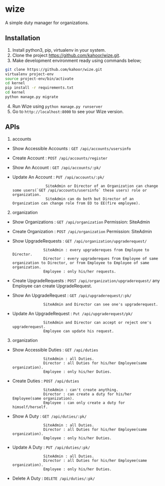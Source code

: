# wize
A simple duty manager for organizations.

## Installation
1. Install python3, pip, virtualenv in your system.
2. Clone the project https://github.com/kahoor/wize.git.
3. Make development environment ready using commands below;

```bash
git clone https://github.com/kahoor/wize.git
virtualenv project-env
source project-env/bin/activate
cd kernel
pip install -r requirements.txt
cd kernel
python manage.py migrate
```
4. Run Wize using ```python manage.py runserver```
5. Go to ```http://localhost:8000``` to see your Wize version.


## APIs

1. accounts

* Show Accessible Accounts : `GET /api/accounts/usersinfo`
* Create Account : `POST /api/accounts/register`
* Show An Account : `GET /api/accounts/:pk/`
* Update An Account : `PUT /api/accounts/:pk/` 

                     SiteAdmin or Director of an Organization can change some users(`GET /api/accounts/usersinfo` these users) role or organization.
                     SiteAdmin can do both but Director of an Organization can change role from EO to EE(fire employee).


2. organization

* Show Organizations : `GET /api/organization` Permission: SiteAdmin
* Create Organization : `POST /api/organization` Permission: SiteAdmin
* Show UpgradeRequests : `GET /api/organization/upgraderequest/` 

                    SiteAdmin : every upgradereques from Employee to Director.
                    Director : every upgradereques from Employee of same organization to Director, or from Employee to Employee of same organization.
                    Employee : only his/her requests.                    
* Create UpgradeRequests : `POST /api/organization/upgraderequest/` any Employee can create UpgradeRequest.
* Show An UpgradeRequest : `GET /api/upgraderequest/:pk/` 

                    SiteAdmin and Director can see one's upgraderequest.
* Update An UpgradeRequest : `Put /api/upgraderequest/pk/` 

                    SiteAdmin and Director can accept or reject one's upgraderequest.
                    Employee can update his request.


3. organization

* Show Accessible Duties : `GET /api/duties` 

                    SiteAdmin : all Duties.
                    Director : all Duties for his/her Employee(same organization).
                    Employee : only his/her Duties.   
* Create Duties : `POST /api/duties` 

                    SiteAdmin : can't create anything.
                    Director : can create a duty for his/her Employee(same organization).
                    Employee : can only create a duty for himself/herself.  
* Show A Duty : `GET /api/duties/:pk/` 

                    SiteAdmin : all Duties.
                    Director : all Duties for his/her Employee(same organization).
                    Employee : only his/her Duties.
* Update A Duty : `PUT /api/duties/:pk/` 

                    SiteAdmin : all Duties.
                    Director : all Duties for his/her Employee(same organization).
                    Employee : only his/her Duties.
* Delete A Duty : `DELETE /api/duties/:pk/` 
